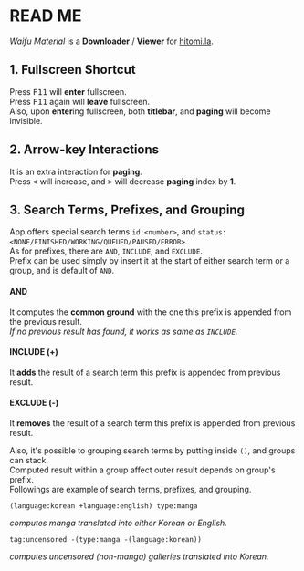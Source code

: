 # READ ME

*Waifu Material* is a **Downloader** / **Viewer**  for [hitomi.la](https://hitomi.la).<br>

## 1. Fullscreen Shortcut

Press <kbd>F11</kbd> will **enter** fullscreen.<br>
Press <kbd>F11</kbd> again will **leave** fullscreen.<br>
Also, upon **enter**ing fullscreen, both **titlebar**, and **paging** will become invisible.<br>

## 2. Arrow-key Interactions

It is an extra interaction for **paging**.<br>
Press <kbd><</kbd> will increase, and <kbd>></kbd> will decrease **paging** index by **1**.<br>

## 3. Search Terms, Prefixes, and Grouping

App offers special search terms `id:<number>`, and `status:<NONE/FINISHED/WORKING/QUEUED/PAUSED/ERROR>`.<br>
As for prefixes, there are `AND`, `INCLUDE`, and `EXCLUDE`.<br>
Prefix can be used simply by insert it at the start of either search term or a group, and is default of `AND`.<br>

#### AND

It computes the **common ground** with the one this prefix is appended from the previous result.<br>
*If no previous result has found, it works as same as `INCLUDE`.*

#### INCLUDE (+)

It **adds** the result of a search term this prefix is appended from previous result.<br>

#### EXCLUDE (-)

It **removes** the result of a search term this prefix is appended from previous result.<br>

Also, it's possible to grouping search terms by putting inside `()`, and groups can stack.<br>
Computed result within a group affect outer result depends on group's prefix.<br>
Followings are example of search terms, prefixes, and grouping.<br>
```
(language:korean +language:english) type:manga
```
*computes manga translated into either Korean or English.*<br>
```
tag:uncensored -(type:manga -(language:korean))
```
*computes uncensored (non-manga) galleries translated into Korean.*<br>
